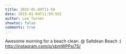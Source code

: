 ```yaml
---
title: 2015-01-04T11-59
date: 2015-01-04T11:59:55Z
author: Lee Turner
showtoc: false
comments: true
---
```


Awesome morning for a beach clean. @ Saltdean Beach :) http://instagram.com/p/xbmWPPsi7S/

